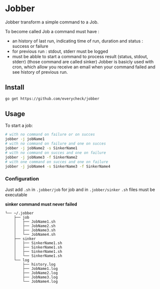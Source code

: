 # Jobber

Jobber transform a simple command to a Job. 

To become called Job a command must have :
- an history of last run, indicating time of run, duration and status : success or failure
- for previous run : stdout, stderr must be logged
- must be abble to start a command to process result (status, stdout, stderr) (those command are called sinker)
Jobber is basicly used with cron, which allow you receive an email when your command failed and see history of previous run. 


## Install 

```bash
go get https://github.com/everycheck/jobber
```

## Usage

To start a job:

```bash
# with no command on failure or on succes
jobber -j jobName1
# with no command on failure and one on succes
jobber -j jobName2 -s SinkerName1
# with no command on succes and one on failure
jobber -j jobName3 -f SinkerName2
# with one command on succes and one on failure
jobber -j jobName4 -s SinkerName3 -f SinkerName4
```

### Configuration

Just add `.sh` in `.jobber/job` for job and in  `.jobber/sinker`
`.sh` files must be executable

**sinker command must never failed**

    └── ~/.jobber                                 
        ├── job                           
        │   ├── JobName1.sh               
        │   ├── JobName2.sh               
        │   ├── JobName3.sh               
        │   └── JobName4.sh                       
        ├── sinker                           
        │   ├── SinkerName1.sh               
        │   ├── SinkerName1.sh               
        │   ├── SinkerName1.sh               
        │   └── SinkerName1.sh                      
        └── log                              
            ├── history.log                  
            ├── JobName1.log               
            ├── JobName2.log               
            ├── JobName3.log               
            └── JobName4.log                        


